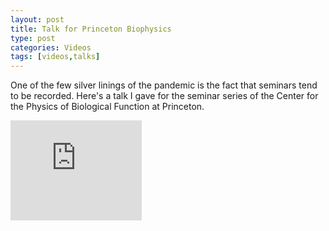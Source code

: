 ```yaml
---
layout: post
title: Talk for Princeton Biophysics
type: post
categories: Videos
tags: [videos,talks]
---
```


One of the few silver linings of the pandemic is the fact that seminars tend to be recorded. Here's a talk I gave for the seminar series of the Center for the Physics of Biological Function at Princeton.

<iframe width="210" height="160" src="https://www.youtube.com/embed/UCjscSp2p6I" frameborder="0" allowfullscreen></iframe>
